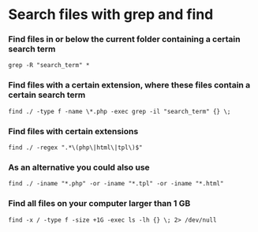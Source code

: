 # Search files with grep and find

### Find files in or below the current folder containing a certain search term

    grep -R "search_term" *

### Find files with a certain extension, where these files contain a certain search term

    find ./ -type f -name \*.php -exec grep -il "search_term" {} \;

### Find files with certain extensions

    find ./ -regex ".*\(php\|html\|tpl\)$"

### As an alternative you could also use

    find ./ -iname "*.php" -or -iname "*.tpl" -or -iname "*.html"

### Find all files on your computer larger than 1 GB

    find -x / -type f -size +1G -exec ls -lh {} \; 2> /dev/null

